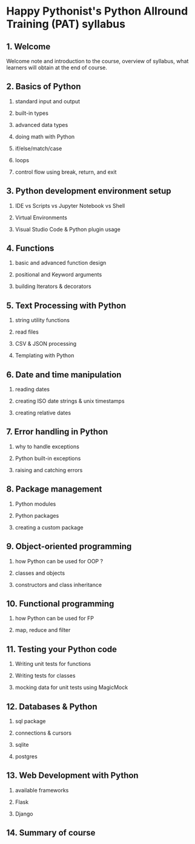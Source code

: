 # Happy Pythonist's Python Allround Training (PAT) syllabus

## 1. Welcome

Welcome note and introduction to the course, overview of syllabus, what learners will obtain at the end of course.

## 2. Basics of Python

1. standard input and output

2. built-in types

3. advanced data types

4. doing math with Python

5. if/else/match/case

6. loops

7. control flow using break, return, and exit

## 3. Python development environment setup

1. IDE vs Scripts vs Jupyter Notebook vs Shell

2. Virtual Environments

3. Visual Studio Code & Python plugin usage


## 4. Functions

1. basic and advanced function design

2. positional and Keyword arguments

3. building Iterators & decorators

## 5. Text Processing with Python

1. string utility functions

2. read files

3. CSV & JSON processing

4. Templating with Python

## 6. Date and time manipulation

1. reading dates

2. creating ISO date strings & unix timestamps

3. creating relative dates

## 7. Error handling in Python

1. why to handle exceptions

2. Python built-in exceptions

3. raising and catching errors

## 8. Package management

1. Python modules

2. Python packages

3. creating a custom package

## 9. Object-oriented programming

1. how Python can be used for OOP ?

2. classes and objects

3. constructors and class inheritance

## 10. Functional programming

1. how Python can be used for FP

2. map, reduce and filter

## 11. Testing your Python code

1. Writing unit tests for functions

2. Writing tests for classes

3. mocking data for unit tests using MagicMock

## 12. Databases & Python

1. sql package

2. connections & cursors

3. sqlite

4. postgres

## 13. Web Development with Python

1. available frameworks

2. Flask

3. Django

## 14. Summary of course
